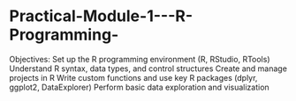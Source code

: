# Practical-Module-1---R-Programming-
Objectives: 
Set up the R programming environment (R, RStudio, RTools) 
Understand R syntax, data types, and control structures 
Create and manage projects in R 
Write custom functions and use key R packages (dplyr, ggplot2, DataExplorer) 
Perform basic data exploration and visualization

